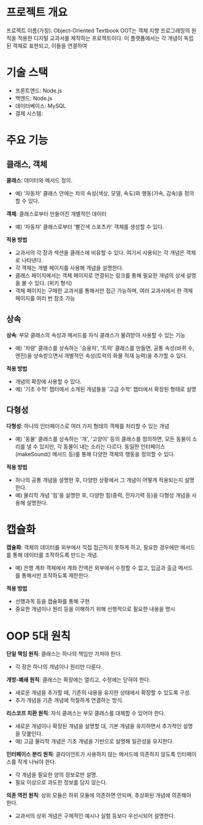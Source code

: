 # 프로젝트 개요
프로젝트 이름(가칭): Object-Oriented Textbook
OOT는 객체 지향 프로그래밍의 원칙을 적용한 디지털 교과서를 제작하는 프로젝트이다. 이 플랫폼에서는 각 개념이 독립된 객체로 표현되고, 이들을 연결하여 

# 기술 스택
- 프론트엔드: Node.js
- 백엔드: Node.js
- 데이터베이스: MySQL
- 결제 시스템:

# 주요 기능
## 클래스, 객체
**클래스**: 데이터와 메서드 정의.
- 예) '자동차' 클래스 안에는 차의 속성(색상, 모델, 속도)와 행동(가속, 감속)을 정의할 수 있다.

**객체**: 클래스로부터 만들어진 개별적인 데이터
- 예) '자동차' 클래스로부터 '빨간색 스포츠카' 객체를 생성할 수 있다.

**적용 방법**
- 교과서의 각 장과 섹션을 클래스에 비유할 수 있다. 여기서 사용되는 각 개념은 객체로 나타낸다.
- 각 객체는 개별 페이지를 사용해 개념을 설명한다.
- 클래스 페이지에서는 객체 페이지로 연결되는 링크를 통해 필요한 개념의 상세 설명을 볼 수 있다. (위키 형식)
- 객체 페이지는 구매한 교과서를 통해서만 접근 가능하며, 여러 교과서에서 한 객체 페이지를 여러 번 참조 가능

## 상속
**상속**: 부모 클래스의 속성과 메서드를 자식 클래스가 물려받아 사용할 수 있는 기능
- 예) '차량' 클래스를 상속하는 '승용차', '트럭' 클래스를 만들면, 공통 속성(바퀴 수, 엔진)을 상속받으면서 개별적인 속성(트럭의 화물 적재 능력)을 추가할 수 있다.

**적용 방법**
- 개념의 확장에 사용할 수 있다.
- 예) '기초 수학' 챕터에서 소개된 개념들을 '고급 수학' 챕터에서 확장된 형태로 설명

## 다형성
**다형성**: 하나의 인터페이스로 여러 가지 형태의 객체를 처리할 수 있는 개념
- 예) '동물' 클래스를 상속하는 '개', '고양이' 등의 클래스를 정의하면, 모든 동물이 소리를 낼 수 있지만, 각 동물이 내는 소리는 다르다. 동일한 인터페이스(makeSound() 메서드 등)를 통해 다양한 객체의 행동을 정의할 수 있다.

**적용 방법**
- 하나의 공통 개념을 설명한 후, 다양한 상황에서 그 개념이 어떻게 적용되는지 설명한다.
- 예) 물리학 개념 '힘'을 설명한 후, 다양한 힘(중력, 전자기력 등)을 다형성 개념을 사용해 설명한다.

# 캡슐화
**캡슐화**: 객체의 데이터를 외부에서 직접 접근하지 못하게 하고, 필요한 경우에만 메서드를 통해 데이터를 조작하도록 만드는 개념.
- 예) 은행 계좌 객체에서 계좌 잔액은 외부에서 수정할 수 없고, 입금과 출금 메서드를 통해서만 조작하도록 제한한다.

**적용 방법**
- 선행과목 등을 캡슐화를 통해 구현
- 중요한 개념이나 원리 등을 이해하기 위해 선행적으로 필요한 내용을 명시

# OOP 5대 원칙
**단일 책임 원칙**: 클래스는 하나의 책임만 가져야 한다.
- 각 장은 하나의 개념이나 원리만 다룬다.

**개방-폐쇄 원칙**: 클래스는 확장에는 열리고, 수정에는 닫혀야 한다.
- 새로운 개념을 추가할 때, 기존의 내용을 유지한 상태에서 확장할 수 있도록 구성.
- 추가 개념을 기존 개념에 적절하게 연결하는 방식.

**리스코프 치환 원칙**: 자식 클래스는 부모 클래스를 대체할 수 있어야 한다.
- 새로운 개념이나 확장된 개념을 설명할 대, 기본 개념을 유지하면서 추가적인 설명을 덧붙인다.
- 예) 고급 물리학 개념은 기초 개념을 기반으로 설명해 일관성을 유지한다.

**인터페이스 분리 원칙**: 클라이언트가 사용하지 않는 메서드에 의존하지 않도록 인터페이스를 작게 나눠야 한다.
- 각 개념을 필요한 양의 정보로만 설명.
- 필요 이상으로 과도한 정보를 담지 않는다.

**의존 역전 원칙**: 상위 모듈은 하위 모듈에 의존하면 안되며, 추상화된 개념에 의존해야 한다.
- 교과서의 상위 개념은 구체적인 예시나 실험 등보다 우선시되어 설명한다.
